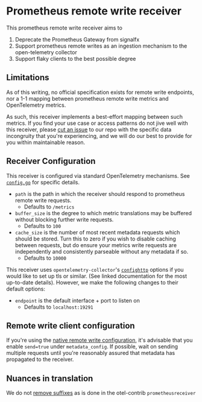 # Prometheus remote write receiver

This prometheus remote write receiver aims to 
1. Deprecate the Prometheus Gateway from signalfx
2. Support prometheus remote writes as an ingestion mechanism to the open-telemetry collector
3. Support flaky clients to the best possible degree

## Limitations
As of this writing, no official specification exists for remote write endpoints, nor a 1-1 mapping between prometheus remote write metrics and OpenTelemetry metrics.

As such, this receiver implements a best-effort mapping between such metrics.  If you find your use case or access patterns do not jive well with this receiver, please [cut an issue](https://github.com/signalfx/splunk-otel-collector/issues/new) to our repo with the specific data incongruity that you're experiencing, and we will do our best to provide for you within maintainable reason.

## Receiver Configuration
This receiver is configured via standard OpenTelemetry mechanisms.  See [`config.go`](./config.go) for specific details.

* `path` is the path in which the receiver should respond to prometheus remote write requests.
  * Defaults to `/metrics`
* `buffer_size` is the degree to which metric translations may be buffered without blocking further write requests.
  * Defaults to `100`
* `cache_size` is the number of most recent metadata requests which should be stored.  Turn this to zero if you wish to disable caching between requests, but do ensure your metrics write requests are independently and consistently parseable without any metadata if so.
  * Defaults to `10000`

This receiver uses `opentelemetry-collector`'s [`confighttp`](https://github.com/open-telemetry/opentelemetry-collector/blob/main/config/confighttp/confighttp.go#L206) options if you would like to set up tls or similar.  (See linked documentation for the most up-to-date details).
However, we make the following changes to their default options:
* `endpoint` is the default interface + port to listen on
  * Defaults to `localhost:19291`

## Remote write client configuration
If you're using the [native remote write configuration](https://prometheus.io/docs/prometheus/latest/configuration/configuration/#remote_write), it's advisable that you enable `send=true` under `metadata_config`.
If possible, wait on sending multiple requests until you're reasonably assured that metadata has propagated to the receiver.

## Nuances in translation
We do not [remove suffixes](https://github.com/open-telemetry/opentelemetry-collector-contrib/blob/6658646e7705b74f13031c777fcd8dd1cd64c850/receiver/prometheusreceiver/internal/metricfamily.go#L316) as is done in the otel-contrib `prometheusreceiver`
